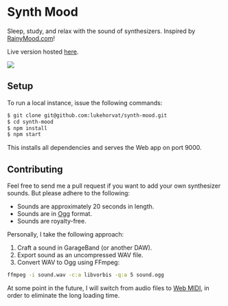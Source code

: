 # Synth Mood

Sleep, study, and relax with the sound of synthesizers. Inspired by [RainyMood.com](http://rainymood.com)!

Live version hosted [here](https://lukehorvat.github.io/synth-mood).

![](https://i.imgur.com/BsTiuDe.png)

## Setup

To run a local instance, issue the following commands:

```bash
$ git clone git@github.com:lukehorvat/synth-mood.git
$ cd synth-mood
$ npm install
$ npm start
```

This installs all dependencies and serves the Web app on port 9000.

## Contributing

Feel free to send me a pull request if you want to add your own synthesizer sounds. But please adhere to the following:

- Sounds are approximately 20 seconds in length.
- Sounds are in [Ogg](https://en.wikipedia.org/wiki/Ogg) format.
- Sounds are royalty-free.

Personally, I take the following approach:

1. Craft a sound in GarageBand (or another DAW).
2. Export sound as an uncompressed WAV file.
3. Convert WAV to Ogg using FFmpeg:

  ```bash
  ffmpeg -i sound.wav -c:a libvorbis -q:a 5 sound.ogg
  ```

At some point in the future, I will switch from audio files to [Web MIDI](https://www.w3.org/TR/webmidi/), in order to eliminate the long loading time.
